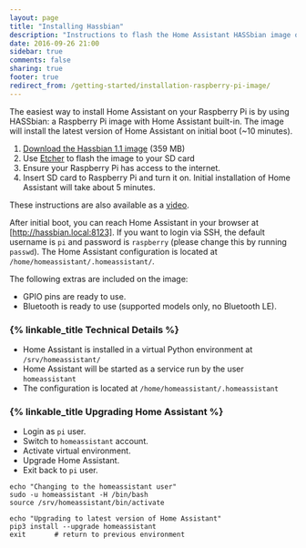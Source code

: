 ```yaml
---
layout: page
title: "Installing Hassbian"
description: "Instructions to flash the Home Assistant HASSbian image on a Raspberry Pi."
date: 2016-09-26 21:00
sidebar: true
comments: false
sharing: true
footer: true
redirect_from: /getting-started/installation-raspberry-pi-image/
---
```


The easiest way to install Home Assistant on your Raspberry Pi is by using HASSbian: a Raspberry Pi image with Home Assistant built-in. The image will install the latest version of Home Assistant on initial boot (~10 minutes).

 1. [Download the Hassbian 1.1 image][image-download] (359 MB)
 2. Use [Etcher][etcher] to flash the image to your SD card
 3. Ensure your Raspberry Pi has access to the internet.
 4. Insert SD card to Raspberry Pi and turn it on. Initial installation of Home Assistant will take about 5 minutes.

These instructions are also available as a [video](https://www.youtube.com/watch?v=iIz6XqDwHEk).

After initial boot, you can reach Home Assistant in your browser at [http://hassbian.local:8123]. If you want to login via SSH, the default username is `pi` and password is `raspberry` (please change this by running `passwd`). The Home Assistant configuration is located at `/home/homeassistant/.homeassistant/`.

The following extras are included on the image:

 - GPIO pins are ready to use.
 - Bluetooth is ready to use (supported models only, no Bluetooth LE).

### {% linkable_title Technical Details %}

 - Home Assistant is installed in a virtual Python environment at `/srv/homeassistant/`
 - Home Assistant will be started as a service run by the user `homeassistant`
 - The configuration is located at `/home/homeassistant/.homeassistant`

[image-download]: https://github.com/home-assistant/pi-gen/releases/download/v1.1/image_2017-02-03-HASSbian.zip
[etcher]: https://etcher.io/
[http://hassbian.local:8123]: http://hassbian.local:8123

### {% linkable_title Upgrading Home Assistant %}

 - Login as `pi` user.
 - Switch to `homeassistant` account.
 - Activate virtual environment.
 - Upgrade Home Assistant.
 - Exit back to `pi` user.
```
echo "Changing to the homeassistant user"
sudo -u homeassistant -H /bin/bash
source /srv/homeassistant/bin/activate

echo "Upgrading to latest version of Home Assistant"
pip3 install --upgrade homeassistant
exit       # return to previous environment
```
